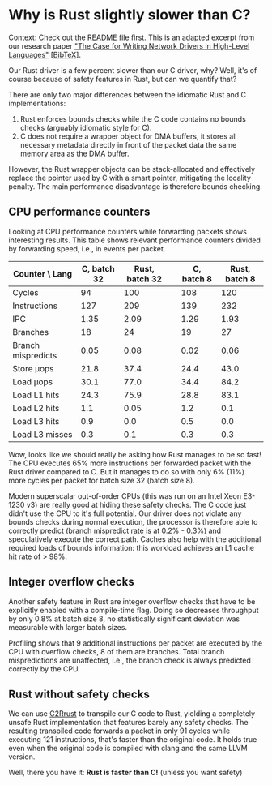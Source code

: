 # Why is Rust slightly slower than C?

Context: Check out the [README file](README.md) first. This is an adapted excerpt from our research paper ["The Case for Writing Network Drivers in High-Level Languages"](https://www.net.in.tum.de/fileadmin/bibtex/publications/papers/the-case-for-writing-network-drivers-in-high-level-languages.pdf) [[BibTeX](https://www.net.in.tum.de/publications/bibtex/highleveldrivers.bib)].

Our Rust driver is a few percent slower than our C driver, why? Well, it's of course because of safety features in Rust, but can we quantify that?

There are only two major differences between the idiomatic Rust and C implementations:

1. Rust enforces bounds checks while the C code contains no bounds checks (arguably idiomatic style for C).
2. C does not require a wrapper object for DMA buffers, it stores all necessary metadata directly in front of the packet data the same memory area as the DMA buffer.

However, the Rust wrapper objects can be stack-allocated and effectively replace the pointer used by C with a smart pointer, mitigating the locality penalty.
The main performance disadvantage is therefore bounds checking.

## CPU performance counters

Looking at CPU performance counters while forwarding packets shows interesting results.
This table shows relevant performance counters divided by forwarding speed, i.e., in events per packet.


| **Counter** \ **Lang**| C, batch 32 | Rust, batch 32 |    | C, batch 8 | Rust, batch 8 |
|-----------------------|-------------|----------------|----|------------|---------------|
| Cycles                | 94          | 100            |    | 108        | 120           |
| Instructions          | 127         | 209            |    | 139        | 232           |
| IPC                   | 1.35        | 2.09           |    | 1.29       | 1.93          |
| Branches              | 18          | 24             |    | 19         | 27            |
| Branch mispredicts    | 0.05        | 0.08           |    | 0.02       | 0.06          |
| Store µops            | 21.8        | 37.4           |    | 24.4       | 43.0          |
| Load µops             | 30.1        | 77.0           |    | 34.4       | 84.2          |
| Load L1 hits          | 24.3        | 75.9           |    | 28.8       | 83.1          |
| Load L2 hits          | 1.1         | 0.05           |    | 1.2        | 0.1           |
| Load L3 hits          | 0.9         | 0.0            |    | 0.5        | 0.0           |
| Load L3 misses        | 0.3         | 0.1            |    | 0.3        | 0.3           |

Wow, looks like we should really be asking how Rust manages to be so fast! The CPU executes 65% more instructions per forwarded packet with the Rust driver compared to C.
But it manages to do so with only 6% (11%) more cycles per packet for batch size 32 (batch size 8).

Modern superscalar out-of-order CPUs (this was run on an Intel Xeon E3-1230 v3) are really good at hiding these safety checks. The C code just didn't use the CPU to it's full potential.
Our driver does not violate any bounds checks during normal execution, the processor is therefore able to correctly predict (branch mispredict rate is at 0.2% - 0.3%) and speculatively execute the correct path.
Caches also help with the additional required loads of bounds information: this workload achieves an L1 cache hit rate of > 98%.

## Integer overflow checks

Another safety feature in Rust are integer overflow checks that have to be explicitly enabled with a compile-time flag.
Doing so decreases throughput by only 0.8% at batch size 8, no statistically significant deviation was measurable with larger batch sizes.

Profiling shows that 9 additional instructions per packet are executed by the CPU with overflow checks, 8 of them are branches.
Total branch mispredictions are unaffected, i.e., the  branch check is always predicted correctly by the CPU.

## Rust without safety checks

We can use [C2Rrust](https://github.com/immunant/c2rust) to transpile our C code to Rust, yielding a completely unsafe Rust implementation that features barely any safety checks. The resulting transpiled code forwards a packet in only 91 cycles while executing 121 instructions, that's faster than the original code. It holds true even when the original code is compiled with clang and the same LLVM version.

Well, there you have it: **Rust is faster than C!** (unless you want safety)


